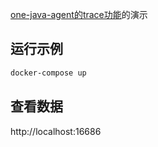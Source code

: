 [one-java-agent的trace功能](https://github.com/MintKame/one-java-agent/tree/opentelemetry)的演示

## 运行示例

```bash
docker-compose up
```

## 查看数据

http://localhost:16686
